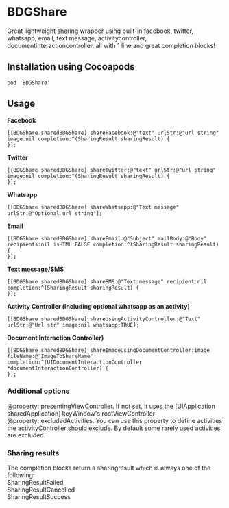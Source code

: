 BDGShare
========

Great lightweight sharing wrapper using built-in facebook, twitter, whatsapp, email, text message, activitycontroller, documentinteractioncontroller, all with 1 line and great completion blocks!

## Installation using Cocoapods
```
pod 'BDGShare'
```

## Usage

**Facebook**
```
[[BDGShare sharedBDGShare] shareFacebook:@"text" urlStr:@"url string" image:nil completion:^(SharingResult sharingResult) {        
}];
```

**Twitter**
```
[[BDGShare sharedBDGShare] shareTwitter:@"text" urlStr:@"url string" image:nil completion:^(SharingResult sharingResult) {        
}];
```

**Whatsapp**
```
[[BDGShare sharedBDGShare] shareWhatsapp:@"Text message" urlStr:@"Optional url string"];
```

**Email**
```
[[BDGShare sharedBDGShare] shareEmail:@"Subject" mailBody:@"Body" recipients:nil isHTML:FALSE completion:^(SharingResult sharingResult) {        
}];
```

**Text message/SMS**
```
[[BDGShare sharedBDGShare] shareSMS:@"Text message" recipient:nil completion:^(SharingResult sharingResult) {        
}];
```

**Activity Controller (including optional whatsapp as an activity)**
```
[[BDGShare sharedBDGShare] shareUsingActivityController:@"Text" urlStr:@"Url str" image:nil whatsapp:TRUE];
```

**Document Interaction Controller)**
```
[[BDGShare sharedBDGShare] shareImageUsingDocumentController:image fileName:@"ImageToShareName" completion:^(UIDocumentInteractionController *documentInteractionController) {        
}];
```

### Additional options<br/>
@property: presentingViewController. If not set, it uses the [UIApplication sharedApplication] keyWindow's rootViewController<br/>
@property: excludedActivities. You can use this property to define activities the activityController should exclude. By default some rarely used activities are excluded.<br/>


### Sharing results<br/>
The completion blocks return a sharingresult which is always one of the following:<br/>
SharingResultFailed<br/>
SharingResultCancelled<br/>
SharingResultSuccess<br/>